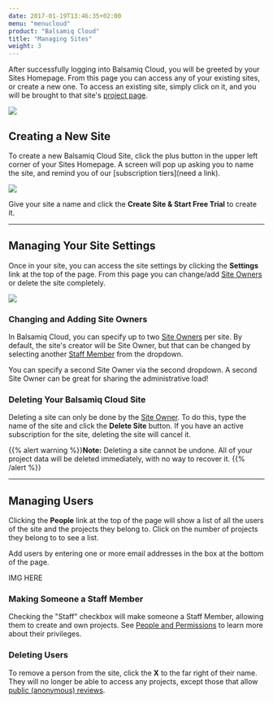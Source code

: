 ```yaml
---
date: 2017-01-19T13:46:35+02:00
menu: "menucloud"
product: "Balsamiq Cloud"
title: "Managing Sites"
weight: 3
---
```


After successfully logging into Balsamiq Cloud, you will be greeted by your Sites Homepage. From this page you can access any of your existing sites, or create a new one. To access an existing site, simply click on it, and you will be brought to that site's [project page](../projects/).

![](//media.balsamiq.com/img/support/docs/cloud/sites-homepage.png)

## Creating a New Site

To create a new Balsamiq Cloud Site, click the plus button in the upper left corner of your Sites Homepage. A screen will pop up asking you to name the site, and remind you of our [subscription tiers](need a link).

![](//media.balsamiq.com/img/support/docs/cloud/create-new-site.png)

Give your site a name and click the **Create Site & Start Free Trial** to create it.

---

## Managing Your Site Settings

Once in your site, you can access the site settings by clicking the **Settings** link at the top of the page. From this page you can change/add [Site Owners](../people/#site-owners) or delete the site completely.

![](//media.balsamiq.com/img/support/docs/cloud/site-settings.png)

### Changing and Adding Site Owners

In Balsamiq Cloud, you can specify up to two [Site Owners](../people/#site-owners) per site. By default, the site's creator will be Site Owner, but that can be changed by selecting another [Staff Member](../people/#staff-members) from the dropdown.

You can specify a second Site Owner via the second dropdown. A second Site Owner can be great for sharing the administrative load!

### Deleting Your Balsamiq Cloud Site

Deleting a site can only be done by the [Site Owner](../people/#site-owners). To do this, type the name of the site and click the **Delete Site** button. If you have an active subscription for the site, deleting the site will cancel it.

{{% alert warning %}}**Note:** Deleting a site cannot be undone. All of your project data will be deleted immediately, with no way to recover it. {{% /alert %}}

---

## Managing Users

Clicking the **People** link at the top of the page will show a list of all the users of the site and the projects they belong to. Click on the number of projects they belong to to see a list.

Add users by entering one or more email addresses in the box at the bottom of the page.

IMG HERE

### Making Someone a Staff Member

Checking the "Staff" checkbox will make someone a Staff Member, allowing them to create and own projects. See [People and Permissions](../people/#staff-members) to learn more about their privileges.

### Deleting Users

To remove a person from the site, click the **X** to the far right of their name. They will no longer be able to access any projects, except those that allow [public (anonymous) reviews](../people/#allow-public-reviews).

